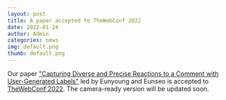 ```yaml
---
layout: post
title: A paper accepted to TheWebConf 2022
date: 2022-01-24
author: Admin
categories: news
img: default.png
thumb: default.png
---
```


Our paper ["Capturing Diverse and Precise Reactions to a Comment with User-Generated Labels"](https://kixlab.github.io/website-files/2022/www2022-user-generated-labels-paper.pdf) led by Eunyoung and Eunseo is accepted to [TheWebConf 2022](https://www2022.thewebconf.org/). The camera-ready version will be updated soon.
